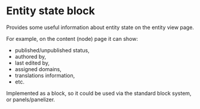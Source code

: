 # Entity state block

Provides some useful information about entity state on the entity view page.

For example, on the content (node) page it can show:

* published/unpublished status,
* authored by,
* last edited by,
* assigned domains,
* translations information,
* etc.

Implemented as a block, so it could be used via the standard block system, or panels/panelizer.
